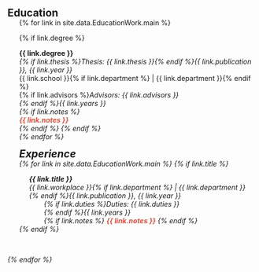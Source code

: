 <h2 id="publications" style="margin: 2px 0px -15px;">Education</h2>

<div class="publications">
<ol class="bibliography">

{% for link in site.data.EducationWork.main %}

{% if link.degree %}
      <div class="title"><b>{{ link.degree }}</b></div>
      <div class="periodical"><em>{% if link.thesis %}Thesis: {{ link.thesis }}{% endif %}{{ link.publication }}, {{ link.year }}</em></div>
      <div class="author">{{ link.school }}{% if link.department %} | {{ link.department }}{% endif %}</div>
      {% if link.advisors %}<em>Advisors: {{ link.advisors }}<br>{% endif %}{{ link.years }}
      <div class="links">
      {% if link.notes %}  
      <strong> <i style="color:#e74d3c">{{ link.notes }}</i></strong></div>
      {% endif %}
{% endif %}
<br>
{% endfor %}

<h2 id="publications" style="margin: 2px 0px -15px;">Experience</h2>

{% for link in site.data.EducationWork.main %}
{% if link.title %}
<div class="col-sm-9" style="position: relative;padding-right: 15px;padding-left: 20px;">
      <div class="title"><b>{{ link.title }}</b></div>
      <div class="periodical"><em>{{ link.workplace }}{% if link.department %} | {{ link.department }}{% endif %}{{ link.publication }}, {{ link.year }}</em>
      </div>
      <div class="col-sm-9" style="position: relative;padding-right: 15px;padding-left: 30px;">{% if link.duties %}<em>Duties: <i>{{ link.duties }}</i><br>{% endif %}{{ link.years }}</em>
      <div class="links">
      {% if link.notes %} 
      <strong> <i style="color:#e74d3c">{{ link.notes }}</i></strong>
      {% endif %}</div></div>
    </div>
{% endif %}
  </div>
</div>

<br>

{% endfor %}

</ol>
</div>

